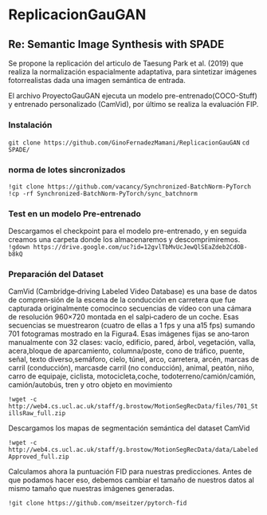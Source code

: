 # ReplicacionGauGAN

<h2>Re: Semantic Image Synthesis with SPADE </h2>

Se propone la replicación del articulo  de Taesung Park et al. (2019)  que realiza la normalización espacialmente adaptativa, para sintetizar imágenes fotorrealistas dada una imagen semántica de entrada.

El archivo ProyectoGauGAN ejecuta un modelo pre-entrenado(COCO-Stuff) y entrenado personalizado (CamVid), por último se realiza la evaluación FIP.

<h3> Instalación </h3>

`git clone https://github.com/GinoFernadezMamani/ReplicacionGauGAN`
`cd SPADE/`


 <h3> norma de lotes sincronizados </h3>
 
`!git clone https://github.com/vacancy/Synchronized-BatchNorm-PyTorch`
`!cp -rf Synchronized-BatchNorm-PyTorch/sync_batchnorm`

<h3>Test en un modelo Pre-entrenado</h3>

Descargamos el checkpoint para el modelo pre-entrenado, y en seguida creamos una carpeta donde los almacenaremos y descomprimiremos.
`!gdown https://drive.google.com/uc?id=12gvlTbMvUcJewQlSEaZdeb2CdOB-b8kQ`


<h3> Preparación del Dataset </h3>


CamVid (Cambridge‐driving Labeled Video Database) es una base de datos de compren‐sión de la escena de la conducción en carretera que fue capturada originalmente comocinco secuencias de vídeo con una cámara de resolución 960×720 montada en el salpi‐cadero de un coche. Esas secuencias se muestrearon (cuatro de ellas a 1 fps y una a15 fps) sumando 701 fotogramas mostrado en la Figura4. Esas imágenes fijas se ano‐taron manualmente con 32 clases: vacío, edificio, pared, árbol, vegetación, valla, acera,bloque de aparcamiento, columna/poste, cono de tráfico, puente, señal, texto diverso,semáforo, cielo, túnel, arco, carretera, arcén, marcas de carril (conducción), marcasde carril (no conducción), animal, peatón, niño, carro de equipaje, ciclista, motocicleta,coche, todoterreno/camión/camión, camión/autobús, tren y otro objeto en movimiento

`!wget -c http://web4.cs.ucl.ac.uk/staff/g.brostow/MotionSegRecData/files/701_StillsRaw_full.zip`


Descargamos los mapas de segmentación semántica del dataset CamVid

`!wget -c http://web4.cs.ucl.ac.uk/staff/g.brostow/MotionSegRecData/data/LabeledApproved_full.zip`

Calculamos ahora la puntuación FID para nuestras predicciones. Antes de que podamos hacer eso, debemos cambiar el tamaño de nuestros datos al mismo tamaño que nuestras imágenes generadas.

`!git clone https://github.com/mseitzer/pytorch-fid`

